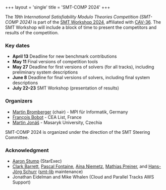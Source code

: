 +++
layout = 'single'
title = 'SMT-COMP 2024'
+++

The *19th International Satisfiability Modulo Theories Competition (SMT-COMP
2024)* is part of the
[SMT Workshop 2024](https://smt-workshop.cs.uiowa.edu/2024),
affiliated with [CAV-36](https://i-cav.org/2024).
The SMT Workshop will include a block of time to
present the competitors and results of the competition.

<!-- ### News -->

<!-- {{< news >}} -->

### Key dates

- **April 13** Deadline for new benchmark contributions
- **May 11** Final versions of competition tools
- **May 27** Deadline for first versions of solvers (for all tracks), including preliminary system descriptions
- **June 8** Deadline for final versions of solvers, including final system descriptions
- **July 22–23** SMT Workshop (presentation of results)

### Organizers
- [Martin Bromberger](https://www.mpi-inf.mpg.de/departments/automation-of-logic/people/martin-bromberger) (chair) - MPI für Informatik, Germany
- [François Bobot](https://github.com/bobot) - CEA List, France
- [Martin Jonáš](https://mjonas.net/) - Masaryk University, Czechia

SMT-COMP 2024 is organized under the direction of the SMT Steering
Committee.

### Acknowledgment
- [Aaron Stump](http://homepage.divms.uiowa.edu/~astump/) (StarExec)
- [Clark Barrett](http://theory.stanford.edu/~barrett/),
  [Pascal Fontaine](https://members.loria.fr/PFontaine/),
  [Aina Niemetz](https://cs.stanford.edu/~niemetz/),
  [Mathias Preiner](https://cs.stanford.edu/~preiner/), and
  [Hans-Jörg Schurr](https://team.inria.fr/veridis/schurr/)
([smt-lib](http://smtlib.cs.uiowa.edu/index.shtml) maintenance)
- Jonathan Eidelman and Mike Whalen (Cloud and Parallel Tracks AWS Support)
